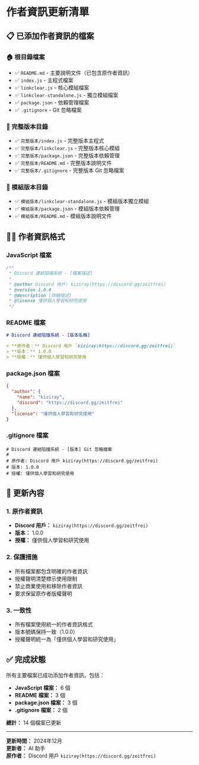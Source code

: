 # 作者資訊更新清單

## 📋 已添加作者資訊的檔案

### 🏠 根目錄檔案
- ✅ `README.md` - 主要說明文件（已包含原作者資訊）
- ✅ `index.js` - 主程式檔案
- ✅ `linkclear.js` - 核心模組檔案
- ✅ `linkclear-standalone.js` - 獨立模組檔案
- ✅ `package.json` - 依賴管理檔案
- ✅ `.gitignore` - Git 忽略檔案

### 📁 完整版本目錄
- ✅ `完整版本/index.js` - 完整版本主程式
- ✅ `完整版本/linkclear.js` - 完整版本核心模組
- ✅ `完整版本/package.json` - 完整版本依賴管理
- ✅ `完整版本/README.md` - 完整版本說明文件
- ✅ `完整版本/.gitignore` - 完整版本 Git 忽略檔案

### 📁 模組版本目錄
- ✅ `模組版本/linkclear-standalone.js` - 模組版本獨立模組
- ✅ `模組版本/package.json` - 模組版本依賴管理
- ✅ `模組版本/README.md` - 模組版本說明文件

## 👨‍💻 作者資訊格式

### JavaScript 檔案
```javascript
/**
 * Discord 連結阻擋系統 - [檔案描述]
 * 
 * @author Discord 用戶: kiziray(https://discord.gg/zeitfrei)
 * @version 1.0.0
 * @description [詳細描述]
 * @license 僅供個人學習和研究使用
 */
```

### README 檔案
```markdown
# Discord 連結阻擋系統 - [版本名稱]

> **原作者：** Discord 用戶 `kiziray(https://discord.gg/zeitfrei)`  
> **版本：** 1.0.0  
> **授權：** 僅供個人學習和研究使用
```

### package.json 檔案
```json
{
  "author": {
    "name": "kiziray",
    "discord": "https://discord.gg/zeitfrei"
  },
  "license": "僅供個人學習和研究使用"
}
```

### .gitignore 檔案
```gitignore
# Discord 連結阻擋系統 - [版本] Git 忽略檔案
# 
# 原作者: Discord 用戶 kiziray(https://discord.gg/zeitfrei)
# 版本: 1.0.0
# 授權: 僅供個人學習和研究使用
```

## 📝 更新內容

### 1. 原作者資訊
- **Discord 用戶：** `kiziray(https://discord.gg/zeitfrei)`
- **版本：** 1.0.0
- **授權：** 僅供個人學習和研究使用

### 2. 保護措施
- 所有檔案都包含明確的作者資訊
- 授權聲明清楚標示使用限制
- 禁止商業使用和移除作者資訊
- 要求保留原作者版權聲明

### 3. 一致性
- 所有檔案使用統一的作者資訊格式
- 版本號碼保持一致（1.0.0）
- 授權聲明統一為「僅供個人學習和研究使用」

## ✅ 完成狀態

所有主要檔案已成功添加作者資訊，包括：
- **JavaScript 檔案：** 6 個
- **README 檔案：** 3 個
- **package.json 檔案：** 3 個
- **.gitignore 檔案：** 2 個

**總計：** 14 個檔案已更新

---

**更新時間：** 2024年12月  
**更新者：** AI 助手  
**原作者：** Discord 用戶 `kiziray(https://discord.gg/zeitfrei)` 